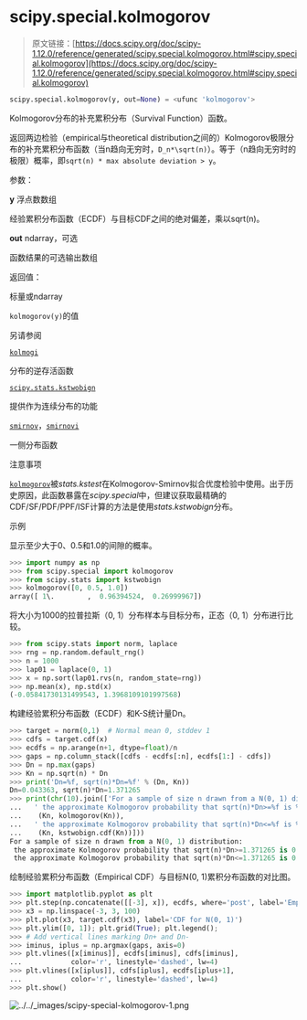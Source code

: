 # scipy.special.kolmogorov

> 原文链接：[https://docs.scipy.org/doc/scipy-1.12.0/reference/generated/scipy.special.kolmogorov.html#scipy.special.kolmogorov](https://docs.scipy.org/doc/scipy-1.12.0/reference/generated/scipy.special.kolmogorov.html#scipy.special.kolmogorov)

```py
scipy.special.kolmogorov(y, out=None) = <ufunc 'kolmogorov'>
```

Kolmogorov分布的补充累积分布（Survival Function）函数。

返回两边检验（empirical与theoretical distribution之间的）Kolmogorov极限分布的补充累积分布函数（当n趋向无穷时，`D_n*\sqrt(n)`）。等于（n趋向无穷时的极限）概率，即`sqrt(n) * max absolute deviation > y`。

参数：

**y** 浮点数数组

经验累积分布函数（ECDF）与目标CDF之间的绝对偏差，乘以sqrt(n)。

**out** ndarray，可选

函数结果的可选输出数组

返回值：

标量或ndarray

`kolmogorov(y)`的值

另请参阅

[`kolmogi`](scipy.special.kolmogi.html#scipy.special.kolmogi "scipy.special.kolmogi")

分布的逆存活函数

[`scipy.stats.kstwobign`](scipy.stats.kstwobign.html#scipy.stats.kstwobign "scipy.stats.kstwobign")

提供作为连续分布的功能

[`smirnov`](scipy.special.smirnov.html#scipy.special.smirnov "scipy.special.smirnov")，[`smirnovi`](scipy.special.smirnovi.html#scipy.special.smirnovi "scipy.special.smirnovi")

一侧分布函数

注意事项

[`kolmogorov`](#scipy.special.kolmogorov "scipy.special.kolmogorov")被*stats.kstest*在Kolmogorov-Smirnov拟合优度检验中使用。出于历史原因，此函数暴露在*scipy.special*中，但建议获取最精确的CDF/SF/PDF/PPF/ISF计算的方法是使用*stats.kstwobign*分布。

示例

显示至少大于0、0.5和1.0的间隙的概率。

```py
>>> import numpy as np
>>> from scipy.special import kolmogorov
>>> from scipy.stats import kstwobign
>>> kolmogorov([0, 0.5, 1.0])
array([ 1\.        ,  0.96394524,  0.26999967]) 
```

将大小为1000的拉普拉斯（0, 1）分布样本与目标分布，正态（0, 1）分布进行比较。

```py
>>> from scipy.stats import norm, laplace
>>> rng = np.random.default_rng()
>>> n = 1000
>>> lap01 = laplace(0, 1)
>>> x = np.sort(lap01.rvs(n, random_state=rng))
>>> np.mean(x), np.std(x)
(-0.05841730131499543, 1.3968109101997568) 
```

构建经验累积分布函数（ECDF）和K-S统计量Dn。

```py
>>> target = norm(0,1)  # Normal mean 0, stddev 1
>>> cdfs = target.cdf(x)
>>> ecdfs = np.arange(n+1, dtype=float)/n
>>> gaps = np.column_stack([cdfs - ecdfs[:n], ecdfs[1:] - cdfs])
>>> Dn = np.max(gaps)
>>> Kn = np.sqrt(n) * Dn
>>> print('Dn=%f, sqrt(n)*Dn=%f' % (Dn, Kn))
Dn=0.043363, sqrt(n)*Dn=1.371265
>>> print(chr(10).join(['For a sample of size n drawn from a N(0, 1) distribution:',
...   ' the approximate Kolmogorov probability that sqrt(n)*Dn>=%f is %f' %
...    (Kn, kolmogorov(Kn)),
...   ' the approximate Kolmogorov probability that sqrt(n)*Dn<=%f is %f' %
...    (Kn, kstwobign.cdf(Kn))]))
For a sample of size n drawn from a N(0, 1) distribution:
 the approximate Kolmogorov probability that sqrt(n)*Dn>=1.371265 is 0.046533
 the approximate Kolmogorov probability that sqrt(n)*Dn<=1.371265 is 0.953467 
```

绘制经验累积分布函数（Empirical CDF）与目标N(0, 1)累积分布函数的对比图。

```py
>>> import matplotlib.pyplot as plt
>>> plt.step(np.concatenate([[-3], x]), ecdfs, where='post', label='Empirical CDF')
>>> x3 = np.linspace(-3, 3, 100)
>>> plt.plot(x3, target.cdf(x3), label='CDF for N(0, 1)')
>>> plt.ylim([0, 1]); plt.grid(True); plt.legend();
>>> # Add vertical lines marking Dn+ and Dn-
>>> iminus, iplus = np.argmax(gaps, axis=0)
>>> plt.vlines([x[iminus]], ecdfs[iminus], cdfs[iminus],
...            color='r', linestyle='dashed', lw=4)
>>> plt.vlines([x[iplus]], cdfs[iplus], ecdfs[iplus+1],
...            color='r', linestyle='dashed', lw=4)
>>> plt.show() 
```

![../../_images/scipy-special-kolmogorov-1.png](../Images/aa1d288946d4478aeb8fa7b1ff3e0b4c.png)
